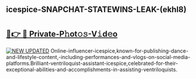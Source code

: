## icespice-SNAPCHAT-STATEWINS-LEAK-(ekhl8)


# <h2><a href="https://mediaupload.pro?-20M">🔗👉 🔴 Private-P𝚑ot𝚘𝚜-V𝚒d𝚎o</a></h2>

[![NEW UPDATED](https://i.imgur.com/0qMVB7G.gif)](https://mediaupload.pro?-20M)
Online-influencer-icespice,known-for-publishing-dance-and-lifestyle-content,-including-performances-and-vlogs-on-social-media-platforms.Brilliant-ventriloquist-assistant-icespice,celebrated-for-their-exceptional-abilities-and-accomplishments-in-assisting-ventriloquists.  